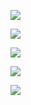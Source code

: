 
![](https://raw.githubusercontent.com/kyokomi/goebi/master/demo/1.png)

![](https://raw.githubusercontent.com/kyokomi/goebi/master/demo/2.png)

![](https://raw.githubusercontent.com/kyokomi/goebi/master/demo/3.png)

![](https://raw.githubusercontent.com/kyokomi/goebi/master/demo/4.png)

![](https://raw.githubusercontent.com/kyokomi/goebi/master/demo/5.png)